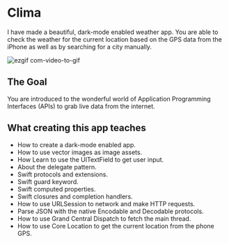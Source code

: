 
#  Clima

I have made a beautiful, dark-mode enabled weather app. You are able to check the weather for the current location based on the GPS data from the iPhone as well as by searching for a city manually. 

![ezgif com-video-to-gif](https://github.com/mesutgdk/Clima/assets/112901255/c927037c-ac38-4ee3-8847-0c4fa07b9d8d)


## The Goal

You are introduced to the wonderful world of Application Programming Interfaces (APIs) to grab live data from the internet.


## What creating this app teaches

* How to create a dark-mode enabled app.
* How to use vector images as image assets.
* How Learn to use the UITextField to get user input. 
* About the delegate pattern.
* Swift protocols and extensions. 
* Swift guard keyword. 
* Swift computed properties.
* Swift closures and completion handlers.
* How to use URLSession to network and make HTTP requests.
* Parse JSON with the native Encodable and Decodable protocols. 
* How to use Grand Central Dispatch to fetch the main thread.
* How to use Core Location to get the current location from the phone GPS. 

